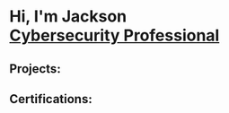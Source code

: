 <h1>Hi, I'm  Jackson  <br/> <a 
href="www.linkedin.com/in/jackson-morgan775-4104241a3">Cybersecurity Professional</a></h1>

<h2> Projects:</h2>
<h2> Certifications: </h2>

